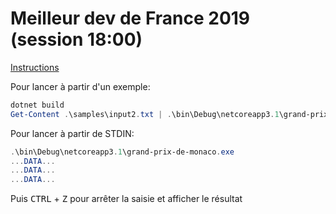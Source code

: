 # Meilleur dev de France 2019 (session 18:00)

[Instructions](https://www.isograd-testingservices.com/FR/solutions-challenges-de-code?cts_id=57&reg_typ_id=2)

Pour lancer à partir d'un exemple:

```powershell
dotnet build
Get-Content .\samples\input2.txt | .\bin\Debug\netcoreapp3.1\grand-prix-de-monaco.exe
```

Pour lancer à partir de STDIN:

```powershell
.\bin\Debug\netcoreapp3.1\grand-prix-de-monaco.exe
...DATA...
...DATA...
...DATA...
```

Puis <kbd>CTRL</kbd> + <kbd>Z</kbd> pour arrêter la saisie et afficher le résultat
